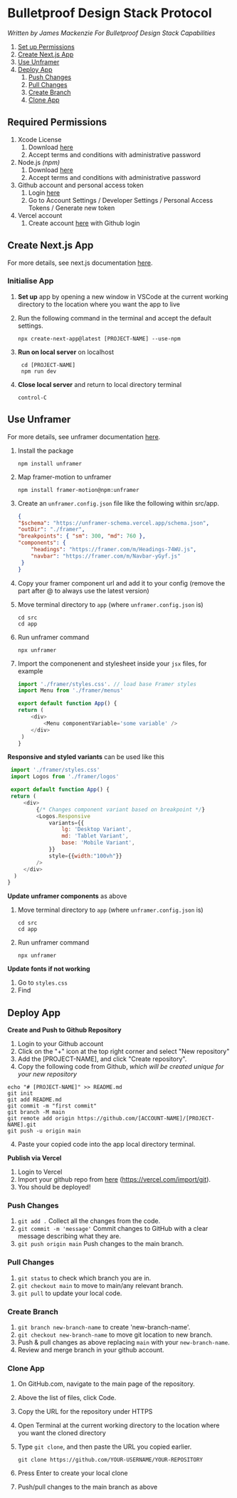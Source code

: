 # Bulletproof Design Stack Protocol
*Written by James Mackenzie For Bulletproof Design Stack Capabilities*

1. [Set up Permissions](#requiredPermissions)
2. [Create Next.js App](#createApp)
3. [Use Unframer](#unframer)
4. [Deploy App](#deploy)
   1. [Push Changes](#push)
   2. [Pull Changes](#pull)
   3. [Create Branch](#branch)
   3. [Clone App](#clone)

## <a name="requiredPermissions">Required Permissions</a>
1. Xcode License
    1. Download [here](https://developer.apple.com/xcode/)
    2. Accept terms and conditions with administrative password
2. Node.js *(npm)*
    1. Download [here](https://nodejs.org/en/download/prebuilt-installer)
    2. Accept terms and conditions with administrative password
3. Github account and personal access token
    1. Login [here](https://github.com/)
    2. Go to Account Settings / Developer Settings / Personal Access Tokens / Generate new token
4. Vercel account
    1. Create account [here](https://vercel.com/signup) with Github login


## <a name="createApp">Create Next.js App</a>
For more details, see next.js documentation [here](https://nextjs.org/learn-pages-router/basics/create-nextjs-app/setup).
### Initialise App

1. **Set up** app by opening a new window in VSCode at the current working directory to the location where you want the app to live
2. Run the following command in the terminal and accept the default settings.

    ```
    npx create-next-app@latest [PROJECT-NAME] --use-npm
    ```

2. **Run on local server** on localhost

   ```    
    cd [PROJECT-NAME]
    npm run dev
    ```
    
3. **Close local server** and return to local directory terminal

   ```    
   control-C
   ```

## <a name="unframer">Use Unframer</a>
For more details, see unframer documentation [here](https://github.com/remorses/unframer/tree/main).


1. Install the package
    ```
    npm install unframer
    ```
2. Map framer-motion to unframer
    ```
    npm install framer-motion@npm:unframer
    ```
3. Create an ```unframer.config.json``` file like the following within src/app.
    
    ```json
    {
    "$schema": "https://unframer-schema.vercel.app/schema.json",
    "outDir": "./framer",
    "breakpoints": { "sm": 300, "md": 760 },
    "components": {
        "headings": "https://framer.com/m/Headings-74WU.js",
        "navbar": "https://framer.com/m/Navbar-yGyf.js"
     }
    }
    ```

4. Copy your framer component url and add it to your config (remove the part after @ to always use the latest version)

5. Move terminal directory to ```app``` (where ```unframer.config.json``` is)

    ```
    cd src
    cd app
    ```

6. Run unframer command
    ```
    npx unframer
    ```
7. Import the componenent and stylesheet inside your ```jsx``` files, for example
    ```js
    import './framer/styles.css'. // load base Framer styles
    import Menu from './framer/menus'

    export default function App() {
    return (
        <div>
            <Menu componentVariable='some variable' />
        </div>
     )
    }
    ```
    
**Responsive and styled variants** can be used like this
   ```js
    import './framer/styles.css'
    import Logos from './framer/logos'

    export default function App() {
    return (
        <div>
            {/* Changes component variant based on breakpoint */}
            <Logos.Responsive
                variants={{
                    lg: 'Desktop Variant',
                    md: 'Tablet Variant',
                    base: 'Mobile Variant',
                }}
                style={{width:"100vh"}}
            />
        </div>
     )
   }
   ```
   
**Update unframer components** as above
1. Move terminal directory to ```app``` (where ```unframer.config.json``` is)
   ```
   cd src
   cd app
   ```
2. Run unframer command
   ```
   npx unframer
   ```

**Update fonts if not working**
1. Go to ```styles.css```
2. Find 
   


## <a name="deploy">Deploy App</a>
**Create and Push to Github Repository**
1. Login to your Github account
2. Click on the "+" icon at the top right corner and select "New repository"
2. Add the [PROJECT-NAME], and click "Create repository".
3. Copy the following code from Github, *which will be created unique for your new repository*

```
echo "# [PROJECT-NAME]" >> README.md
git init
git add README.md
git commit -m "first commit"
git branch -M main
git remote add origin https://github.com/[ACCOUNT-NAME]/[PROJECT-NAME].git
git push -u origin main
```
4. Paste your copied code into the app local directory terminal.

**Publish via Vercel**
1. Login to Vercel
2. Import your github repo from [here](https://vercel.com/import/git) (https://vercel.com/import/git).
2. You should be deployed!

### <a name="push">Push Changes</a>

1. ```git add .``` Collect all the changes from the code.
2. ```git commit -m 'message'``` Commit changes to GitHub with a clear message describing what they are.
3. ```git push origin main``` Push changes to the main branch.



### <a name="pull">Pull Changes</a>

1. ```git status``` to check which branch you are in.
2. ```git checkout main``` to move to main/any relevant branch.
3. ```git pull``` to update your local code.


### <a name="branch">Create Branch</a>
1. ```git branch new-branch-name``` to create 'new-branch-name'.
2. ```git checkout new-branch-name``` to move git location to new branch.
3. Push & pull changes as above replacing ```main``` with your ```new-branch-name```.
4. Review and merge branch in your github account.


### <a name="clone">Clone App</a>

1. On GitHub.com, navigate to the main page of the repository.

2. Above the list of files, click  Code.

3. Copy the URL for the repository under HTTPS
4. Open Terminal at the current working directory to the location where you want the cloned directory

4. Type ```git clone```, and then paste the URL you copied earlier.
    
    ```
    git clone https://github.com/YOUR-USERNAME/YOUR-REPOSITORY
    
5. Press Enter to create your local clone

6. Push/pull changes to the main branch as above


